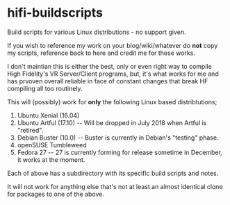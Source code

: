 # hifi-buildscripts
Build scripts for various Linux distributions - no support given.

If you wish to reference my work on your blog/wiki/whatever do **not** copy my scripts, reference back to here and credit me for these works.

I don't maintian this is either the best, only or even right way to compile High Fidelity's VR Server/Client programs, but, it's what works for me and has prvoven overall reliable in face of constant changes that break HF compiling all too routinely.

This will (possibly) work for **only** the following Linux based distribtutions;

1) Ubuntu Xenial (16.04)
2) Ubuntu Artful (17.10) -- Will be dropped in July 2018 when Artful is "retired".
3) Debian Buster (10.0) -- Buster is currently in Debian's "testing" phase.
4) openSUSE Tumbleweed
5) Fedora 27 -- 27 is currently forming for release sometime in December, it works at the moment.

Each of above has a subdirectory with its specific build scripts and notes.

It will not work for anything else that's not at least an almost identical clone for packages to one of the above.

